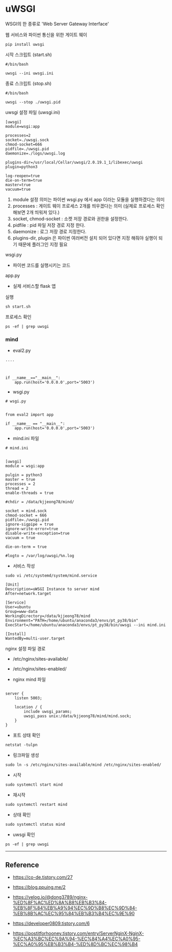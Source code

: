 # uWSGI

WSGI의 한 종류로 'Web Server Gateway Interface'

웹 서비스와 파이썬 통신을 위한 게이트 웨이









```
pip install uwsgi
```





시작 스크립트 (start.sh)

```
#/bin/bash

uwsgi --ini uwsgi.ini
```





종료 스크립트 (stop.sh)

```
#/bin/bash

uwsgi --stop ./uwsgi.pid
```



uwsgi 설정 파일 (uwsgi.ini)

```
[uwsgi]
module=wsgi:app

processes=2
socket=./uwsgi.sock
chmod-socket=666
pidfile=./uwsgi.pid
daemonize=./logs/uwsgi.log

plugins-dir=/usr/local/Cellar/uwsgi/2.0.19.1_1/libexec/uwsgi
plugin=python3

log-reopen=true
die-on-term=true
master=true
vacuum=true
```

1) module 설정 의미는 파이썬 wsgi.py 에서 app 이라는 모듈을 실행하겠다는 의미
2) processes : 게이트 웨이 프로세스 2개를 띄우겠다는 의미 (실제로 프로세스 확인해보면 2개 띄워져 있다.)
3) socket, chmod-socket : 소켓 저장 경로와 권한을 설정한다.
4) pidfile : pid 파일 저장 경로 지정 한다.
5) daemonize : 로그 저장 경로 지정한다.
6) plugins-dir, plugin 은 파이썬 여러버전 설치 되어 있다면 지정 해줘야 실행이 되기 때문에 플러그인 지정 필요



wsgi.py

- 파이썬 코드를 실행시키는 코드

app.py

- 실제 서비스할 flask 앱



실행

```
sh start.sh
```



프로세스 확인

```
ps -ef | grep uwsgi
```





### mind



- eval2.py

```
....



if __name__=="__main__":
    app.run(host='0.0.0.0',port='5003')
```





- wsgi.py

```
# wsgi.py


from eval2 import app

if __name__ == "__main__":
    app.run(host='0.0.0.0',port='5003')
```





- mind.ini 파일

```
# mind.ini


[uwsgi]
module = wsgi:app

pulgin = python3
master = true
processes = 2
thread = 2
enable-threads = true

#chdir = /data/kjjeong78/mind/

socket = mind.sock
chmod-socket = 666
pidfile=./uwsgi.pid
ignore-sigpipe = true
ignore-write-error=true
disable-write-exception=true
vacuum = true

die-on-term = true

#logto = /var/log/uwsgi/%n.log
```









- 서비스 작성

```
sudo vi /etc/systemd/system/mind.service
```

```
[Unit]
Description=uWSGI Instance to server mind
After=network.target

[Service]
User=ubuntu
Group=www-data
WorkingDirectory=/data/kjjeong78/mind
Environment="PATH=/home/ubuntu/anaconda3/envs/pt_py38/bin"
ExecStart=/home/ubuntu/anaconda3/envs/pt_py38/bin/uwsgi --ini mind.ini

[Install]
WantedBy=multi-user.target
```



nginx 설정 파일 경로

- /etc/nginx/sites-available/
- /etc/nginx/sites-enabled/



- nginx mind 파일

```

server {
	listen 5003;
	
	location / {
		include uwsgi_params;
		uwsgi_pass unix:/data/kjjeong78/mind/mind.sock;
	}
}

```







- 포트 상태 확인

```
netstat -tulpn
```



- 링크파일 생성

```
sudo ln -s /etc/nginx/sites-available/mind /etc/nginx/sites-enabled/
```



- 시작

```
sudo systemctl start mind
```



- 재시작

```
sudo systemctl restart mind
```



- 상태 확인

```
sudo systemctl status mind
```



- uwsgi 확인

```
ps -ef | grep uwsgi
```









------------------------

## Reference

- https://co-de.tistory.com/27
- https://blog.ppuing.me/2

- https://velog.io/@dong3789/nginx-%ED%8F%AC%ED%8A%B8%EB%B3%84-%EB%8F%84%EB%A9%94%EC%9D%B8%EC%9D%84-%EB%8B%AC%EC%95%84%EB%B3%B4%EC%9E%90
- https://developer0809.tistory.com/6
- https://postitforhooney.tistory.com/entry/ServerNginX-NginX-%EC%A3%BC%EC%9A%94-%EC%84%A4%EC%A0%95-%EC%A0%95%EB%B3%B4-%ED%8D%BC%EC%98%B4
